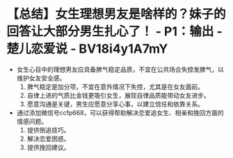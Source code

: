 # 【总结】女生理想男友是啥样的？妹子的回答让大部分男生扎心了！ - P1：输出 - 楚儿恋爱说 - BV18i4y1A7mY

-   女生心目中的理想男友应具备脾气稳定品质，不宜在公共场合失控发脾气，以维护女友安全感。
    1.  脾气稳定是加分项，不宜在意外情况下失控，尤其是在女友面前。
    2.  自律上进的气质比金钱更吸引女生，展现自律品质能带动女友进步。
    3.  愿意沟通是关键，男生应愿意分享心事，以建立信任和依靠关系。
-   通过添加微信号ccfp668，可以获得帮助解决恋爱追女生、相亲和挽回方面的情感问题。
    1.  提供倒追技巧。
    2.  解决恋爱困惑。
    3.  提供挽回建议。